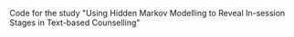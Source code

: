 Code for the study "Using Hidden Markov Modelling to Reveal In-session Stages in Text-based Counselling"
